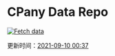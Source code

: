# CPany Data Repo

[![Fetch data](https://github.com/yjl9903/CPany/actions/workflows/fetch.yml/badge.svg)](https://github.com/yjl9903/CPany/actions/workflows/fetch.yml)

<!-- START_SECTION: update_time -->
更新时间：[2021-09-10 00:37](https://www.timeanddate.com/worldclock/fixedtime.html?msg=Fetch+data&iso=20210910T003745&p1=237)
<!-- END_SECTION: update_time -->
